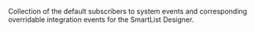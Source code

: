 Collection of the default subscribers to system events and corresponding overridable integration events for the SmartList Designer.
